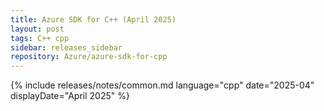 ```yaml
---
title: Azure SDK for C++ (April 2025)
layout: post
tags: C++ cpp
sidebar: releases_sidebar
repository: Azure/azure-sdk-for-cpp
---
```

{% include releases/notes/common.md language="cpp" date="2025-04" displayDate="April 2025" %}